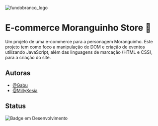 ![fundobranco_logo](https://user-images.githubusercontent.com/44330034/201211561-d4dbd921-76b2-41f8-9f20-a0dba99cc082.png)


# E-commerce Moranguinho Store 🍓 


Um projeto de uma e-commerce para a personagem Moranguinho. Este projeto tem como foco a manipulação de DOM e criação de eventos utilizando JavaScript, além das linguagens de marcação (HTML e CSS), para a criação do site. 

## Autoras 

- [@Gabu](https://github.com/g4bh)
- [@MillyKesia](https://github.com/JamillyKesia)


## Status

![Badge em Desenvolvimento](http://img.shields.io/static/v1?label=STATUS&message=%20CONCLUIDO&color=GREEN&style=for-the-badge)
